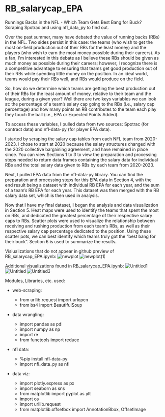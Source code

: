 # RB_salarycap_EPA
Runnings Backs in the NFL - Which Team Gets Best Bang for Buck? Scraping Spotrac and using nfl_data_py to find out.

Over the past summer, many have debated the value of running backs (RBs) in the NFL. Two sides persist in this case: the teams (who wish to get the most on-field production out of their RBs for the least money) and the players (who wish to earn the most money possible during their careers). As a fan, I'm interested in this debate as I believe these RBs should be given as much money as possible during their careers; however, I recognize there is a competitive advantage to ensuring that teams get good production out of their RBs while spending little money on the position. In an ideal world, teams would pay their RBs well, and RBs would produce on the field.

So, how do we determine which teams are getting the best production out of their RBs for the least amount of money, relative to their team and the league, during a given year? Well there are two keys variables we can look at: the percentage of a team’s salary cap going to the RBs (i.e., salary cap percentage) and how many points an RB contributes to the team each play they touch the ball (i.e., EPA or Expected Points Added).

To access these variables, I pulled data from two sources: Spotrac (for contract data) and nfl-data-py (for player EPA data).

I started by scraping the salary cap tables from each NFL team from 2020-2023. I chose to start at 2020 because the salary structures changed with the 2020 collective bargaining agreement, and have remained in place since. You can view Sections 1 to 3 to view the preparation and processing steps needed to return data frames containing the salary data for individual RBs and the total salary data given to RBs by each team from 2020-2023.

Next, I pulled EPA data from the nfl-data-py library. You can find the preparation and processing steps for this EPA data in Section 4, with the end result being a dataset with individual RB EPA for each year, and the sum of a team’s RB EPA for each year. This dataset was then merged with the RB salary data set, which is then used in analysis.

Now that I have my final dataset, I began the analysis and data visualization in Section 5. Heat maps were used to identify the teams that spent the most on RBs, and dedicated the greatest percentage of their respective salary caps to RBs. Scatter plots were used to visualize the relationship between receiving and rushing production from each team’s RBs, as well as their respective salary cap percentage dedicated to the position. Using these scatter pots, we can best identify which teams truly got the “best bang for their buck”. Section 6 is used to summarize the results.

Visiualizations that do not appear in github preview of RB_salarycap_EPA.ipynb:
![newplot](https://github.com/evmorg/RB_salarycap_EPA/assets/29820217/4f6899f9-68e3-498e-a1e5-7bd1ae086c0c)
![newplot(1)](https://github.com/evmorg/RB_salarycap_EPA/assets/29820217/67b358e5-5736-47c6-9031-ced6e1789d66)

Additional visualizations found in RB_salarycap_EPA.ipynb:
![Untitled1](https://github.com/evmorg/RB_salarycap_EPA/assets/29820217/621c35e7-eef5-4e57-a39b-0f8de9de104d)
![Untitled](https://github.com/evmorg/RB_salarycap_EPA/assets/29820217/a19b686c-e606-4392-8a60-524444feb44d)
![Untitled3](https://github.com/evmorg/RB_salarycap_EPA/assets/29820217/fa0c77c2-4d74-45aa-8175-c1963a2792c5)

Modules, Libraries, etc. used:
- web-scraping:
  - from urllib.request import urlopen
  - from bs4 import BeautifulSoup

- data wrangling:
  - import pandas as pd
  - import numpy as np
  - import re
  - from functools import reduce

- nfl data:
  - %pip install nfl-data-py
  - import nfl_data_py as nfl

- data viz:
  - import plotly.express as px
  - import seaborn as sns
  - from matplotlib import pyplot as plt
  - import os
  - import urllib.request
  - from matplotlib.offsetbox import AnnotationBbox, OffsetImage
